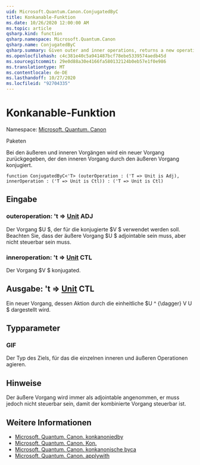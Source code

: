 ```yaml
---
uid: Microsoft.Quantum.Canon.ConjugatedByC
title: Konkanable-Funktion
ms.date: 10/26/2020 12:00:00 AM
ms.topic: article
qsharp.kind: function
qsharp.namespace: Microsoft.Quantum.Canon
qsharp.name: ConjugatedByC
qsharp.summary: Given outer and inner operations, returns a new operation that conjugates the inner operation by the outer operation.
ms.openlocfilehash: c4c381e40c5a941487bcf78ebe5339574aedb45d
ms.sourcegitcommit: 29e0d88a30e4166fa580132124b0eb57e1f0e986
ms.translationtype: MT
ms.contentlocale: de-DE
ms.lasthandoff: 10/27/2020
ms.locfileid: "92704335"
---
```

# <a name="conjugatedbyc-function"></a>Konkanable-Funktion

Namespace: [Microsoft. Quantum. Canon](xref:Microsoft.Quantum.Canon)

Paketen [](https://nuget.org/packages/)


Bei den äußeren und inneren Vorgängen wird ein neuer Vorgang zurückgegeben, der den inneren Vorgang durch den äußeren Vorgang konjugiert.

```qsharp
function ConjugatedByC<'T> (outerOperation : ('T => Unit is Adj), innerOperation : ('T => Unit is Ctl)) : ('T => Unit is Ctl)
```


## <a name="input"></a>Eingabe

### <a name="outeroperation--t--unit-adj"></a>outeroperation: 't => [Unit](xref:microsoft.quantum.lang-ref.unit) ADJ

Der Vorgang $U $, der für die konjugierte $V $ verwendet werden soll. Beachten Sie, dass der äußere Vorgang $U $ adjointable sein muss, aber nicht steuerbar sein muss.


### <a name="inneroperation--t--unit-ctl"></a>inneroperation: 't => [Unit](xref:microsoft.quantum.lang-ref.unit) CTL

Der Vorgang $V $ konjugated.



## <a name="output--t--unit-ctl"></a>Ausgabe: 't => [Unit](xref:microsoft.quantum.lang-ref.unit) CTL

Ein neuer Vorgang, dessen Aktion durch die einheitliche $U ^ {\dagger} V U $ dargestellt wird.

## <a name="type-parameters"></a>Typparameter

### <a name="t"></a>GIF

Der Typ des Ziels, für das die einzelnen inneren und äußeren Operationen agieren.

## <a name="remarks"></a>Hinweise

Der äußere Vorgang wird immer als adjointable angenommen, er muss jedoch nicht steuerbar sein, damit der kombinierte Vorgang steuerbar ist.

## <a name="see-also"></a>Weitere Informationen

- [Microsoft. Quantum. Canon. konkanoniedby](xref:Microsoft.Quantum.Canon.ConjugatedBy)
- [Microsoft. Quantum. Canon. Kon.](xref:Microsoft.Quantum.Canon.ConjugatedByA)
- [Microsoft. Quantum. Canon. konkanonische byca](xref:Microsoft.Quantum.Canon.ConjugatedByCA)
- [Microsoft. Quantum. Canon. applywith](xref:Microsoft.Quantum.Canon.ApplyWith)